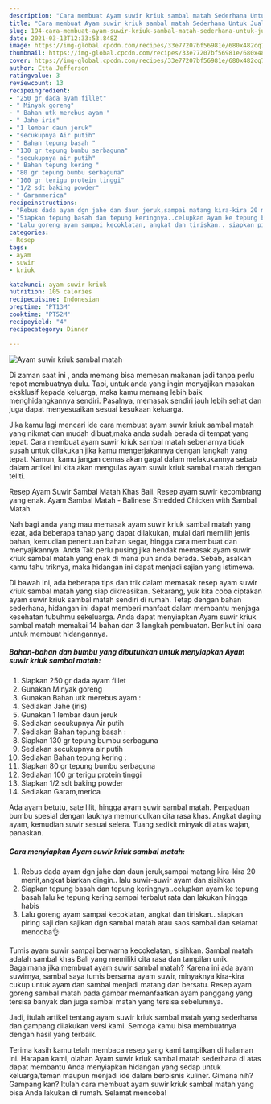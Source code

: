 ```yaml
---
description: "Cara membuat Ayam suwir kriuk sambal matah Sederhana Untuk Jualan"
title: "Cara membuat Ayam suwir kriuk sambal matah Sederhana Untuk Jualan"
slug: 194-cara-membuat-ayam-suwir-kriuk-sambal-matah-sederhana-untuk-jualan
date: 2021-03-13T12:33:53.848Z
image: https://img-global.cpcdn.com/recipes/33e77207bf56981e/680x482cq70/ayam-suwir-kriuk-sambal-matah-foto-resep-utama.jpg
thumbnail: https://img-global.cpcdn.com/recipes/33e77207bf56981e/680x482cq70/ayam-suwir-kriuk-sambal-matah-foto-resep-utama.jpg
cover: https://img-global.cpcdn.com/recipes/33e77207bf56981e/680x482cq70/ayam-suwir-kriuk-sambal-matah-foto-resep-utama.jpg
author: Etta Jefferson
ratingvalue: 3
reviewcount: 13
recipeingredient:
- "250 gr dada ayam fillet"
- " Minyak goreng"
- " Bahan utk merebus ayam "
- " Jahe iris"
- "1 lembar daun jeruk"
- "secukupnya Air putih"
- " Bahan tepung basah "
- "130 gr tepung bumbu serbaguna"
- "secukupnya air putih"
- " Bahan tepung kering "
- "80 gr tepung bumbu serbaguna"
- "100 gr terigu protein tinggi"
- "1/2 sdt baking powder"
- " Garammerica"
recipeinstructions:
- "Rebus dada ayam dgn jahe dan daun jeruk,sampai matang kira-kira 20 menit,angkat biarkan dingin.. lalu suwir-suwir ayam dan sisihkan"
- "Siapkan tepung basah dan tepung keringnya..celupkan ayam ke tepung basah lalu ke tepung kering sampai terbalut rata dan lakukan hingga habis"
- "Lalu goreng ayam sampai kecoklatan, angkat dan tiriskan.. siapkan piring saji dan sajikan dgn sambal matah atau saos sambal dan selamat mencoba👌"
categories:
- Resep
tags:
- ayam
- suwir
- kriuk

katakunci: ayam suwir kriuk 
nutrition: 105 calories
recipecuisine: Indonesian
preptime: "PT13M"
cooktime: "PT52M"
recipeyield: "4"
recipecategory: Dinner

---
```



![Ayam suwir kriuk sambal matah](https://img-global.cpcdn.com/recipes/33e77207bf56981e/680x482cq70/ayam-suwir-kriuk-sambal-matah-foto-resep-utama.jpg)

Di zaman  saat ini , anda memang bisa memesan makanan jadi tanpa perlu repot membuatnya dulu. Tapi, untuk anda yang ingin menyajikan masakan eksklusif kepada keluarga, maka kamu memang lebih baik menghidangkannya sendiri. Pasalnya, memasak sendiri jauh lebih sehat dan juga dapat menyesuaikan sesuai kesukaan keluarga.

Jika kamu lagi mencari ide cara membuat ayam suwir kriuk sambal matah yang nikmat dan mudah dibuat,maka anda sudah berada di tempat yang tepat. Cara membuat ayam suwir kriuk sambal matah  sebenarnya tidak susah untuk dilakukan jika kamu mengerjakannya dengan langkah yang tepat. Namun, kamu jangan cemas akan gagal dalam melakukannya 
sebab dalam artikel ini kita akan mengulas ayam suwir kriuk sambal matah dengan teliti.  

Resep Ayam Suwir Sambal Matah Khas Bali. Resep ayam suwir kecombrang yang enak. Ayam Sambal Matah - Balinese Shredded Chicken with Sambal Matah.

Nah bagi anda yang mau memasak ayam suwir kriuk sambal matah yang lezat, ada beberapa tahap yang dapat dilakukan, mulai dari memilih jenis bahan, kemudian penentuan bahan segar, hingga cara membuat dan menyajikannya. Anda Tak perlu pusing jika hendak memasak ayam suwir kriuk sambal matah yang enak di mana pun anda berada. Sebab, asalkan kamu  tahu triknya, maka hidangan ini dapat menjadi sajian yang istimewa.

Di bawah ini, ada beberapa tips dan trik dalam memasak resep ayam suwir kriuk sambal matah yang siap dikreasikan. Sekarang, yuk kita coba ciptakan ayam suwir kriuk sambal matah sendiri di rumah. Tetap dengan bahan sederhana, hidangan ini dapat memberi manfaat dalam membantu menjaga kesehatan tubuhmu sekeluarga. Anda dapat menyiapkan Ayam suwir kriuk sambal matah memakai 14 bahan dan 3 langkah pembuatan. Berikut ini cara untuk membuat hidangannya.

<!--inarticleads1-->

##### Bahan-bahan dan bumbu yang dibutuhkan untuk menyiapkan Ayam suwir kriuk sambal matah:

1. Siapkan 250 gr dada ayam fillet
1. Gunakan  Minyak goreng
1. Gunakan  Bahan utk merebus ayam :
1. Sediakan  Jahe (iris)
1. Gunakan 1 lembar daun jeruk
1. Sediakan secukupnya Air putih
1. Sediakan  Bahan tepung basah :
1. Siapkan 130 gr tepung bumbu serbaguna
1. Sediakan secukupnya air putih
1. Sediakan  Bahan tepung kering :
1. Siapkan 80 gr tepung bumbu serbaguna
1. Sediakan 100 gr terigu protein tinggi
1. Siapkan 1/2 sdt baking powder
1. Sediakan  Garam,merica


Ada ayam betutu, sate lilit, hingga ayam suwir sambal matah. Perpaduan bumbu spesial dengan lauknya memunculkan cita rasa khas. Angkat daging ayam, kemudian suwir sesuai selera. Tuang sedikit minyak di atas wajan, panaskan. 

<!--inarticleads2-->

##### Cara menyiapkan Ayam suwir kriuk sambal matah:

1. Rebus dada ayam dgn jahe dan daun jeruk,sampai matang kira-kira 20 menit,angkat biarkan dingin.. lalu suwir-suwir ayam dan sisihkan
1. Siapkan tepung basah dan tepung keringnya..celupkan ayam ke tepung basah lalu ke tepung kering sampai terbalut rata dan lakukan hingga habis
1. Lalu goreng ayam sampai kecoklatan, angkat dan tiriskan.. siapkan piring saji dan sajikan dgn sambal matah atau saos sambal dan selamat mencoba👌


Tumis ayam suwir sampai berwarna kecokelatan, sisihkan. Sambal matah adalah sambal khas Bali yang memiliki cita rasa dan tampilan unik. Bagaimana jika membuat ayam suwir sambal matah? Karena ini ada ayam suwirnya, sambal saya tumis bersama ayam suwir, minyaknya kira-kira cukup untuk ayam dan sambal menjadi matang dan bersatu. Resep ayam goreng sambal matah pada gambar memanfaatkan ayam panggang yang tersisa banyak dan juga sambal matah yang tersisa sebelumnya. 

Jadi, itulah artikel tentang  ayam suwir kriuk sambal matah  yang sederhana dan gampang dilakukan versi kami. Semoga kamu bisa membuatnya dengan hasil yang terbaik. 

Terima kasih kamu telah membaca resep yang kami tampilkan di halaman ini. Harapan kami, olahan  Ayam suwir kriuk sambal matah sederhana di atas dapat membantu Anda menyiapkan hidangan yang sedap untuk keluarga/teman maupun menjadi ide dalam berbisnis kuliner. Gimana nih? Gampang kan? Itulah cara membuat ayam suwir kriuk sambal matah yang bisa Anda lakukan di rumah. Selamat mencoba!

